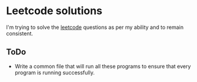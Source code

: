 # Leetcode solutions

I'm trying to solve the [leetcode](https://leetcode.com/problemset/all/) questions as per my ability and to remain consistent.

## ToDo

- Write a common file that will run all these programs to ensure that every program is running successfully.
